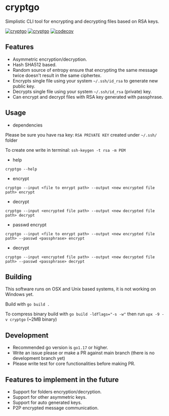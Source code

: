 # cryptgo

Simplistic CLI tool for encrypting and decrypting files based on RSA keys.

[![cryptgo](https://github.com/bartossh/cryptgo/actions/workflows/go.yml/badge.svg)](https://github.com/bartossh/cryptgo/actions/workflows/go.yml)
[![cryptgo](https://github.com/bartossh/cryptgo/actions/workflows/go.yml/badge.svg)](https://github.com/bartossh/cryptgo/actions/workflows/go.yml)
[![codecov](https://codecov.io/gh/bartossh/cryptgo/branch/main/graph/badge.svg?token=1748BU8XY2)](https://codecov.io/gh/bartossh/cryptgo)

## Features

- Asymmetric encryption/decryption.
- Hash SHA512 based.
- Random source of entropy ensure that encrypting the same message twice doesn't result in the same ciphertex. 
- Encrypts single file using your system `~/.ssh/id_rsa` to generate new public key.
- Decrypts single file using your system `~/.ssh/id_rsa` (private) key.
- Can encrypt and decrypt files with RSA key generated with passphrase.

## Usage

- dependencies

Please be sure you have rsa key: `RSA PRIVATE KEY` created under `~/.ssh/` folder

To create one write in terminal: `ssh-keygen -t rsa -m PEM`

- help

`cryptgo --help`

- encrypt

`cryptgo --input <file to enrypt path> --output <new encrypted file path> encrypt`

- decrypt

`cryptgo --input <encrypted file path> --output <new decrypted file path> decrypt`

- passwd encrypt

`cryptgo --input <file to enrypt path> --output <new encrypted file path> --passwd <passphrase> encrypt`

- decrypt

`cryptgo --input <encrypted file path> --output <new decrypted file path> --passwd <passphrase> decrypt`


## Building

This software runs on OSX and Unix based systems, it is not working on Windows yet.

Build with `go build .`

To compress binary build with `go build -ldflags="-s -w"` then run `upx -9 -v cryptgo` (~2MB binary)

## Development

- Recommended go version is `go1.17` or higher.
- Write an issue please or make a PR against main branch (there is no development branch yet)
- Please write test for core functionalities before making PR.

## Features to implement in the future

- Support for folders encryption/decryption.
- Support for other asymmetric keys.
- Support for auto generated keys.
- P2P encrypted message communication. 

